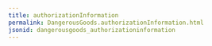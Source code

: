 ```yaml
---
title: authorizationInformation
permalink: DangerousGoods.authorizationInformation.html
jsonid: dangerousgoods_authorizationinformation
---
```

